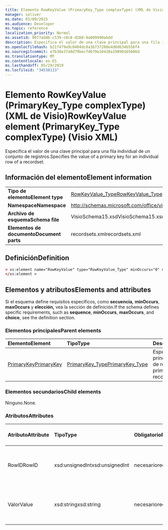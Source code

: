 ```yaml
---
title: Elemento RowKeyValue (PrimaryKey_Type complexType) (XML de Visio)
manager: soliver
ms.date: 03/09/2015
ms.audience: Developer
ms.topic: reference
localization_priority: Normal
ms.assetid: 9077ad4b-c539-c0c8-d268-9a009990abdd
description: Especifica el valor de una clave principal para una fila individual de un conjunto de registros.
ms.openlocfilehash: b21f479a9c0404dc8a3b737208e4d0d634b556f4
ms.sourcegitcommit: e7b38e37a9d79becfd679e10420a19890165606d
ms.translationtype: MT
ms.contentlocale: es-ES
ms.lasthandoff: 05/29/2019
ms.locfileid: "34538133"
---
```

# <a name="rowkeyvalue-element-primarykey_type-complextype-visio-xml"></a><span data-ttu-id="501b2-103">Elemento RowKeyValue (PrimaryKey_Type complexType) (XML de Visio)</span><span class="sxs-lookup"><span data-stu-id="501b2-103">RowKeyValue element (PrimaryKey_Type complexType) (Visio XML)</span></span>

<span data-ttu-id="501b2-104">Especifica el valor de una clave principal para una fila individual de un conjunto de registros.</span><span class="sxs-lookup"><span data-stu-id="501b2-104">Specifies the value of a primary key for an individual row of a recordset.</span></span>
  
## <a name="element-information"></a><span data-ttu-id="501b2-105">Información del elemento</span><span class="sxs-lookup"><span data-stu-id="501b2-105">Element information</span></span>

|||
|:-----|:-----|
|<span data-ttu-id="501b2-106">**Tipo de elemento**</span><span class="sxs-lookup"><span data-stu-id="501b2-106">**Element type**</span></span> <br/> |[<span data-ttu-id="501b2-107">RowKeyValue_Type</span><span class="sxs-lookup"><span data-stu-id="501b2-107">RowKeyValue_Type</span></span>](rowkeyvalue_type-complextypevisio-xml.md) <br/> |
|<span data-ttu-id="501b2-108">**Namespace**</span><span class="sxs-lookup"><span data-stu-id="501b2-108">**Namespace**</span></span> <br/> |http://schemas.microsoft.com/office/visio/2012/main  <br/> |
|<span data-ttu-id="501b2-109">**Archivo de esquema**</span><span class="sxs-lookup"><span data-stu-id="501b2-109">**Schema file**</span></span> <br/> |<span data-ttu-id="501b2-110">VisioSchema15.xsd</span><span class="sxs-lookup"><span data-stu-id="501b2-110">VisioSchema15.xsd</span></span>  <br/> |
|<span data-ttu-id="501b2-111">**Elementos de documento**</span><span class="sxs-lookup"><span data-stu-id="501b2-111">**Document parts**</span></span> <br/> |<span data-ttu-id="501b2-112">recordsets.xml</span><span class="sxs-lookup"><span data-stu-id="501b2-112">recordsets.xml</span></span>  <br/> |
   
## <a name="definition"></a><span data-ttu-id="501b2-113">Definición</span><span class="sxs-lookup"><span data-stu-id="501b2-113">Definition</span></span>

```XML
< xs:element name="RowKeyValue" type="RowKeyValue_Type" minOccurs="0" maxOccurs="unbounded" >
</xs:element >
```

## <a name="elements-and-attributes"></a><span data-ttu-id="501b2-114">Elementos y atributos</span><span class="sxs-lookup"><span data-stu-id="501b2-114">Elements and attributes</span></span>

<span data-ttu-id="501b2-115">Si el esquema define requisitos específicos, como **secuencia,** **minOccurs**, **maxOccurs** y **elección,** vea la sección de definición.</span><span class="sxs-lookup"><span data-stu-id="501b2-115">If the schema defines specific requirements, such as **sequence**, **minOccurs**, **maxOccurs**, and **choice**, see the definition section.</span></span> 
  
### <a name="parent-elements"></a><span data-ttu-id="501b2-116">Elementos principales</span><span class="sxs-lookup"><span data-stu-id="501b2-116">Parent elements</span></span>

|<span data-ttu-id="501b2-117">**Elemento**</span><span class="sxs-lookup"><span data-stu-id="501b2-117">**Element**</span></span>|<span data-ttu-id="501b2-118">**Tipo**</span><span class="sxs-lookup"><span data-stu-id="501b2-118">**Type**</span></span>|<span data-ttu-id="501b2-119">**Descripción**</span><span class="sxs-lookup"><span data-stu-id="501b2-119">**Description**</span></span>|
|:-----|:-----|:-----|
|[<span data-ttu-id="501b2-120">PrimaryKey</span><span class="sxs-lookup"><span data-stu-id="501b2-120">PrimaryKey</span></span>](primarykey-element-datarecordset_type-complextypevisio-xml.md) <br/> |[<span data-ttu-id="501b2-121">PrimaryKey_Type</span><span class="sxs-lookup"><span data-stu-id="501b2-121">PrimaryKey_Type</span></span>](primarykey_type-complextypevisio-xml.md) <br/> |<span data-ttu-id="501b2-122">Especifica una clave principal de un conjunto de registros.</span><span class="sxs-lookup"><span data-stu-id="501b2-122">Specifies a primary key of a recordset.</span></span>  <br/> |
   
### <a name="child-elements"></a><span data-ttu-id="501b2-123">Elementos secundarios</span><span class="sxs-lookup"><span data-stu-id="501b2-123">Child elements</span></span>

<span data-ttu-id="501b2-124">Ninguno.</span><span class="sxs-lookup"><span data-stu-id="501b2-124">None.</span></span>
  
### <a name="attributes"></a><span data-ttu-id="501b2-125">Atributos</span><span class="sxs-lookup"><span data-stu-id="501b2-125">Attributes</span></span>

|<span data-ttu-id="501b2-126">**Atributo**</span><span class="sxs-lookup"><span data-stu-id="501b2-126">**Attribute**</span></span>|<span data-ttu-id="501b2-127">**Tipo**</span><span class="sxs-lookup"><span data-stu-id="501b2-127">**Type**</span></span>|<span data-ttu-id="501b2-128">**Obligatorio**</span><span class="sxs-lookup"><span data-stu-id="501b2-128">**Required**</span></span>|<span data-ttu-id="501b2-129">**Descripción**</span><span class="sxs-lookup"><span data-stu-id="501b2-129">**Description**</span></span>|<span data-ttu-id="501b2-130">**Posibles valores**</span><span class="sxs-lookup"><span data-stu-id="501b2-130">**Possible values**</span></span>|
|:-----|:-----|:-----|:-----|:-----|
|<span data-ttu-id="501b2-131">RowID</span><span class="sxs-lookup"><span data-stu-id="501b2-131">RowID</span></span>  <br/> |<span data-ttu-id="501b2-132">xsd:unsignedInt</span><span class="sxs-lookup"><span data-stu-id="501b2-132">xsd:unsignedInt</span></span>  <br/> |<span data-ttu-id="501b2-133">necesario</span><span class="sxs-lookup"><span data-stu-id="501b2-133">required</span></span>  <br/> |<span data-ttu-id="501b2-134">Valor único que identifica una fila de un conjunto de registros.</span><span class="sxs-lookup"><span data-stu-id="501b2-134">A unique value that identifies a row of a recordset.</span></span>  <br/> |<span data-ttu-id="501b2-135">Valores del tipo xsd:unsignedInt.</span><span class="sxs-lookup"><span data-stu-id="501b2-135">Values of the xsd:unsignedInt type.</span></span>  <br/> |
|<span data-ttu-id="501b2-136">Valor</span><span class="sxs-lookup"><span data-stu-id="501b2-136">Value</span></span>  <br/> |<span data-ttu-id="501b2-137">xsd:string</span><span class="sxs-lookup"><span data-stu-id="501b2-137">xsd:string</span></span>  <br/> |<span data-ttu-id="501b2-138">necesario</span><span class="sxs-lookup"><span data-stu-id="501b2-138">required</span></span>  <br/> |<span data-ttu-id="501b2-139">Valor de la clave principal de esta fila del conjunto de registros.</span><span class="sxs-lookup"><span data-stu-id="501b2-139">The value of the primary key for this row of the recordset.</span></span>  <br/> |<span data-ttu-id="501b2-140">Valores del tipo xsd:string.</span><span class="sxs-lookup"><span data-stu-id="501b2-140">Values of the xsd:string type.</span></span>  <br/> |
   

